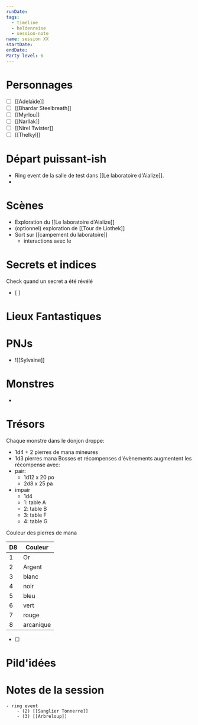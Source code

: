 ```yaml
---
runDate: 
tags:
  - timeline
  - heldenreise
  - session-note
name: session XX
startDate: 
endDate:
Party level: 6
---
```



# Personnages
- [ ] [[Adelaïde]]
- [ ] [[Bhardar Steelbreath]]
- [ ] [[Myrlou]]
- [ ] [[Narllak]]
- [ ] [[Nirel Twister]]
- [ ] [[Thelkyl]]

# Départ puissant-ish
- Ring event de la salle de test dans [[Le laboratoire d'Aialize]].
- 

# Scènes
- Exploration du [[Le laboratoire d'Aialize]]
- (optionnel) exploration de [[Tour de Liothek]]
- Sort sur [[campement du laboratoire]]
	- interactions avec le 


# Secrets et indices
Check quand un secret a été révélé
- [ ] 

# Lieux Fantastiques


# PNJs
- ![[Sylvaine]]

# Monstres
- 

# Trésors
Chaque monstre dans le donjon droppe:
- 1d4 + 2 pierres de mana mineures
- 1d3 pierres mana
Bosses et récompenses d'évènements augmentent les récompense avec: 
- pair:
	- 1d12 x 20 po
	- 2d8 x 25 pa
- impair
	- 1d4
	- 1: table A
	- 2: table B
	- 3: table F
	- 4: table G

Couleur des pierres de mana

| D8  | Couleur   |
| --- | --------- |
| 1   | Or        |
| 2   | Argent    |
| 3   | blanc     |
| 4   | noir      |
| 5   | bleu      |
| 6   | vert      |
| 7   | rouge     |
| 8   | arcanique |

- [ ]


# Pild'idées
> 

# Notes de la session

```
- ring event 
	- (2) [[Sanglier Tonnerre]]
	- (3) [[Arbreloup]]
```
